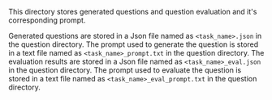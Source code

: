 This directory stores generated questions and question evaluation and it's corresponding prompt.

Generated questions are stored in a Json file named as `<task_name>.json` in the question directory. 
The prompt used to generate the question is stored in a text file named as `<task_name>_prompt.txt` in the question directory. 
The evaluation results are stored in a Json file named as `<task_name>_eval.json` in the question directory. 
The prompt used to evaluate the question is stored in a text file named as `<task_name>_eval_prompt.txt` in the question directory. 